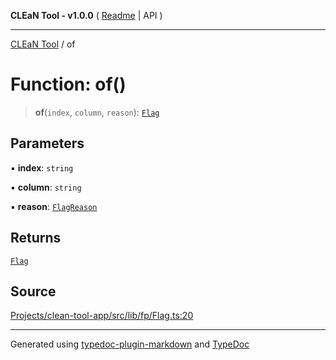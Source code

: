 **CLEaN Tool - v1.0.0** ( [Readme](../README.md) \| API )

***

[CLEaN Tool](../exports.md) / of

# Function: of()

> **of**(`index`, `column`, `reason`): [`Flag`](../interfaces/Flag.md)

## Parameters

▪ **index**: `string`

▪ **column**: `string`

▪ **reason**: [`FlagReason`](../type-aliases/FlagReason.md)

## Returns

[`Flag`](../interfaces/Flag.md)

## Source

[Projects/clean-tool-app/src/lib/fp/Flag.ts:20](https://github.com/yuckyh/clean-tool-app/)

***

Generated using [typedoc-plugin-markdown](https://www.npmjs.com/package/typedoc-plugin-markdown) and [TypeDoc](https://typedoc.org/)
